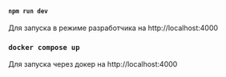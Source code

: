 #### `npm run dev`

Для запуска в режиме разработчика на http://localhost:4000

### `docker compose up`

Для запуска через докер на http://localhost:4000
